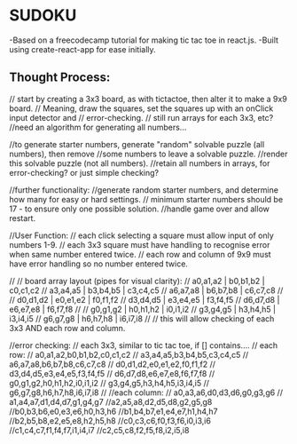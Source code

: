 # SUDOKU

-Based on a freecodecamp tutorial for making tic tac toe in react.js.
-Built using create-react-app for ease initially.

## Thought Process:

// start by creating a 3x3 board, as with tictactoe, then alter it to make a 9x9 board.
// Meaning, draw the squares, set the squares up with an onClick input detector and 
// error-checking. 
// still run arrays for each 3x3, etc?
//need an algorithm for generating all numbers...

//to generate starter numbers, generate "random" solvable puzzle (all numbers), then remove 
//some numbers to leave a solvable puzzle.
//render this solvable puzzle (not all numbers).
//retain all numbers in arrays, for error-checking? or just simple checking?

//further functionality:
//generate random starter numbers, and determine how many for easy or hard settings.
// minimum starter numbers should be 17 - to ensure only one possible solution.
//handle game over and allow restart.

//User Function:
// each click selecting a square must allow input of only numbers 1-9.
// each 3x3 square must have handling to recognise error when same number entered twice.
// each row and column of 9x9 must have error handling so no number entered twice.

//
// board array layout (pipes for visual clarity):
// a0,a1,a2 | b0,b1,b2 | c0,c1,c2
// a3,a4,a5 | b3,b4,b5 | c3,c4,c5
// a6,a7,a8 | b6,b7,b8 | c6,c7,c8
//
// d0,d1,d2 | e0,e1,e2 | f0,f1,f2
// d3,d4,d5 | e3,e4,e5 | f3,f4,f5
// d6,d7,d8 | e6,e7,e8 | f6,f7,f8
//
// g0,g1,g2 | h0,h1,h2 | i0,i1,i2
// g3,g4,g5 | h3,h4,h5 | i3,i4,i5
// g6,g7,g8 | h6,h7,h8 | i6,i7,i8
//
// this will allow checking of each 3x3 AND each row and column.

//error checking:
// each 3x3, similar to tic tac toe, if [] contains....
// each row:
// a0,a1,a2,b0,b1,b2,c0,c1,c2
// a3,a4,a5,b3,b4,b5,c3,c4,c5
// a6,a7,a8,b6,b7,b8,c6,c7,c8
// d0,d1,d2,e0,e1,e2,f0,f1,f2
// d3,d4,d5,e3,e4,e5,f3,f4,f5
// d6,d7,d8,e6,e7,e8,f6,f7,f8
// g0,g1,g2,h0,h1,h2,i0,i1,i2
// g3,g4,g5,h3,h4,h5,i3,i4,i5
// g6,g7,g8,h6,h7,h8,i6,i7,i8
//
//each column:
// a0,a3,a6,d0,d3,d6,g0,g3,g6
// a1,a4,a7,d1,d4,d7,g1,g4,g7
//a2,a5,a8,d2,d5,d8,g2,g5,g8
//b0,b3,b6,e0,e3,e6,h0,h3,h6
//b1,b4,b7,e1,e4,e7,h1,h4,h7
//b2,b5,b8,e2,e5,e8,h2,h5,h8
//c0,c3,c6,f0,f3,f6,i0,i3,i6
//c1,c4,c7,f1,f4,f7,i1,i4,i7
//c2,c5,c8,f2,f5,f8,i2,i5,i8